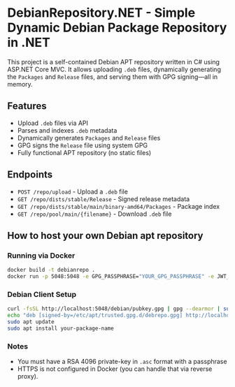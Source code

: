 # DebianRepository.NET - Simple Dynamic Debian Package Repository in .NET

This project is a self-contained Debian APT repository written in C# using ASP.NET Core MVC. It allows uploading `.deb` files, dynamically generating the `Packages` and `Release` files, and serving them with GPG signing—all in memory.

## Features

- Upload `.deb` files via API
- Parses and indexes `.deb` metadata
- Dynamically generates `Packages` and `Release` files
- GPG signs the `Release` file using system GPG
- Fully functional APT repository (no static files)

## Endpoints

- `POST /repo/upload` - Upload a `.deb` file
- `GET /repo/dists/stable/Release` - Signed release metadata
- `GET /repo/dists/stable/main/binary-amd64/Packages` - Package index
- `GET /repo/pool/main/{filename}` - Download `.deb` file

## How to host your own Debian apt repository
### Running via Docker

```bash
docker build -t debianrepo .
docker run -p 5048:5048 -e GPG_PASSPHRASE="YOUR_GPG_PASSPHRASE" -e JWT_SECRET="YOUR_JWT_SECRET" -e DEB_STORAGE_PATH="/storage/" -v /path/to/private.asc:/private.asc -v /path/to/deb/file/storage:/storage debianrepo
```

### Debian Client Setup

```bash
curl -fsSL http://localhost:5048/debian/pubkey.gpg | gpg --dearmor | sudo tee /etc/apt/trusted.gpg.d/debrepo.gpg > /dev/null
echo "deb [signed-by=/etc/apt/trusted.gpg.d/debrepo.gpg] http://localhost:5048/repo stable main" | sudo tee /etc/apt/sources.list.d/debrepo.list
sudo apt update
sudo apt install your-package-name
```

### Notes

- You must have a RSA 4096 private-key in `.asc` format with a passphrase
- HTTPS is not configured in Docker (you can handle that via reverse proxy).
